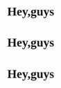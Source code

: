 # <font face="Consolas">Hey,guys</font>

# <span style="font-family:Comic Sans MS">Hey,guys</span>

# <p style = "font-family:Consolas" >Hey,guys</p>
